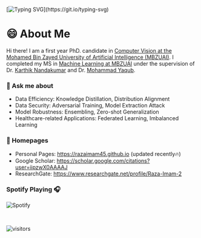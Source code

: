 <!--## Hi there 👋-->

<!--<p align="center" >-->
[![Typing SVG](https://readme-typing-svg.herokuapp.com?font=Honk&pause=1000&random=false&size=30&center=true&vCenter=true&width=550&height=70&lines=Hey+There%F0%9F%91%8B%2C+I'm+Raza...+Raza+Imam+!)](https://git.io/typing-svg)

<!--</p>-->

# 😄 About Me

Hi there! I am a first year PhD. candidate in [Computer Vision at the Mohamed Bin Zayed University of Artificial Intelligence (MBZUAI)](https://mbzuai.ac.ae/research/department/computer-vision-department/). I completed my MS in [Machine Learning at MBZUAI](https://mbzuai.ac.ae/research/department/machine-learning-department/) under the supervision of Dr. [Karthik Nandakumar](https://www.sprintai.org/nkarthik) and Dr. [Mohammad Yaqub](https://scholar.google.co.uk/citations?user=9dfn5GkAAAAJ).

<!--
### 🤔 Research Interests
I am mainly interested in model-centric AI and data-centric machine learning, including data privacy, model robustness, domain generalization, and healthcare related applications.
-->

### 💬 Ask me about
- Data Efficiency: Knowledge Distillation, Distribution Alignment
- Data Security: Adversarial Training, Model Extraction Attack
- Model Robustness: Ensembling, Zero-shot Generalization
- Healthcare-related Applications: Federated Learning, Imbalanced Learning

### 📎 Homepages

- Personal Pages: https://razaimam45.github.io (updated recently🔥)
- Google Scholar: https://scholar.google.com/citations?user=iipzwX0AAAAJ
- ResearchGate: https://www.researchgate.net/profile/Raza-Imam-2

<!--
**Razaimam45/Razaimam45** is a ✨ _special_ ✨ repository because its `README.md` (this file) appears on your GitHub profile.

Here are some ideas to get you started:

- 🔭 I’m currently working on ...
- 🌱 I’m currently learning ...
- 👯 I’m looking to collaborate on ...
- 🤔 I’m looking for help with ...
- 💬 Ask me about ...
- 📫 How to reach me: ...
- 😄 Pronouns: ...
- ⚡ Fun fact: ...
-->

### Spotify Playing 🎧
![Spotify](https://spotify-github-readme.vercel.app/api/spotify)

<br>

![visitors](https://visitor-badge.laobi.icu/badge?page_id=Razaimam45.Razaimam45)
